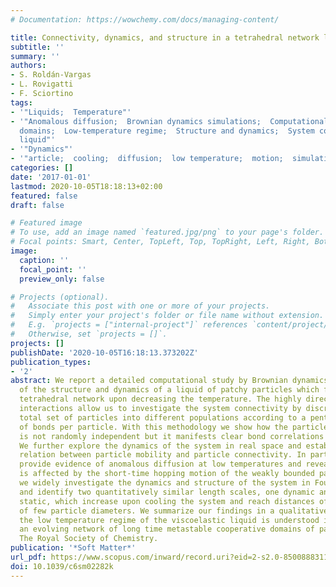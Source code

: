 ```yaml
---
# Documentation: https://wowchemy.com/docs/managing-content/

title: Connectivity, dynamics, and structure in a tetrahedral network liquid
subtitle: ''
summary: ''
authors:
- S. Roldán-Vargas
- L. Rovigatti
- F. Sciortino
tags:
- '"Liquids;  Temperature"'
- '"Anomalous diffusion;  Brownian dynamics simulations;  Computational studies;  Cooperative
  domains;  Low-temperature regime;  Structure and dynamics;  System connectivity;  Viscoelastic
  liquid"'
- '"Dynamics"'
- '"article;  cooling;  diffusion;  low temperature;  motion;  simulation"'
categories: []
date: '2017-01-01'
lastmod: 2020-10-05T18:18:13+02:00
featured: false
draft: false

# Featured image
# To use, add an image named `featured.jpg/png` to your page's folder.
# Focal points: Smart, Center, TopLeft, Top, TopRight, Left, Right, BottomLeft, Bottom, BottomRight.
image:
  caption: ''
  focal_point: ''
  preview_only: false

# Projects (optional).
#   Associate this post with one or more of your projects.
#   Simply enter your project's folder or file name without extension.
#   E.g. `projects = ["internal-project"]` references `content/project/deep-learning/index.md`.
#   Otherwise, set `projects = []`.
projects: []
publishDate: '2020-10-05T16:18:13.373202Z'
publication_types:
- '2'
abstract: We report a detailed computational study by Brownian dynamics simulations
  of the structure and dynamics of a liquid of patchy particles which forms an amorphous
  tetrahedral network upon decreasing the temperature. The highly directional particle
  interactions allow us to investigate the system connectivity by discriminating the
  total set of particles into different populations according to a penta-modal distribution
  of bonds per particle. With this methodology we show how the particle bonding process
  is not randomly independent but it manifests clear bond correlations at low temperatures.
  We further explore the dynamics of the system in real space and establish a clear
  relation between particle mobility and particle connectivity. In particular, we
  provide evidence of anomalous diffusion at low temperatures and reveal how the dynamics
  is affected by the short-time hopping motion of the weakly bounded particles. Finally
  we widely investigate the dynamics and structure of the system in Fourier space
  and identify two quantitatively similar length scales, one dynamic and the other
  static, which increase upon cooling the system and reach distances of the order
  of few particle diameters. We summarize our findings in a qualitative picture where
  the low temperature regime of the viscoelastic liquid is understood in terms of
  an evolving network of long time metastable cooperative domains of particles. ©
  The Royal Society of Chemistry.
publication: '*Soft Matter*'
url_pdf: https://www.scopus.com/inward/record.uri?eid=2-s2.0-85008883115&doi=10.1039%2fc6sm02282k&partnerID=40&md5=b9db78848a3633e4cae1dcb32a3419d9
doi: 10.1039/c6sm02282k
---
```

